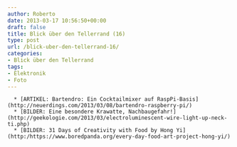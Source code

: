 ```yaml
---
author: Roberto
date: 2013-03-17 10:56:50+00:00
draft: false
title: Blick über den Tellerrand (16)
type: post
url: /blick-uber-den-tellerrand-16/
categories:
- Blick über den Tellerrand
tags:
- Elektronik
- Foto
---
```



	  * [ARTIKEL: Bartendro: Ein Cocktailmixer auf RaspPi-Basis](http://neuerdings.com/2013/03/08/bartendro-raspberry-pi/)
	  * [BILDER: Eine besondere Krawatte, Nachbaugefahr!](http://geekologie.com/2013/03/electroluminescent-wire-light-up-neck-ti.php)
	  * [BILDER: 31 Days of Creativity with Food by Hong Yi](http:/https://www.boredpanda.org/every-day-food-art-project-hong-yi/)

